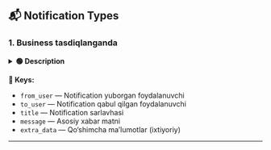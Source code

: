 ## 📬 Notification Types

### 1. Business tasdiqlanganda
<details>
<summary><strong>🟢 Description</strong></summary>

Agar admin biznesni tasdiqlasa, tasdiqlagan user tomonidan biznes ochgan userga notification yuboriladi.

</details>

**🔑 Keys:**
- `from_user` — Notification yuborgan foydalanuvchi
- `to_user` — Notification qabul qilgan foydalanuvchi
- `title` — Notification sarlavhasi
- `message` — Asosiy xabar matni
- `extra_data` — Qo‘shimcha ma’lumotlar (ixtiyoriy)

---

